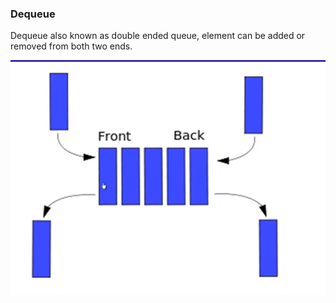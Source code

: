 ### Dequeue
Dequeue also known as double ended queue, element can be added
or removed from both two ends.

![img.png](img.png)


